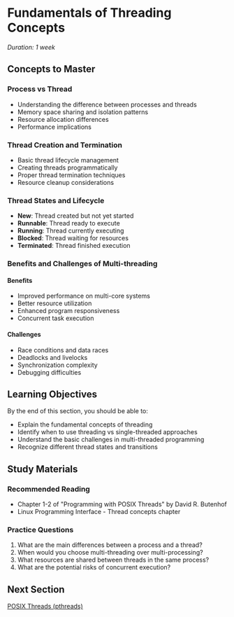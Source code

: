 # Fundamentals of Threading Concepts

*Duration: 1 week*

## Concepts to Master

### Process vs Thread
- Understanding the difference between processes and threads
- Memory space sharing and isolation patterns
- Resource allocation differences
- Performance implications

### Thread Creation and Termination
- Basic thread lifecycle management
- Creating threads programmatically
- Proper thread termination techniques
- Resource cleanup considerations

### Thread States and Lifecycle
- **New**: Thread created but not yet started
- **Runnable**: Thread ready to execute
- **Running**: Thread currently executing
- **Blocked**: Thread waiting for resources
- **Terminated**: Thread finished execution

### Benefits and Challenges of Multi-threading

#### Benefits
- Improved performance on multi-core systems
- Better resource utilization
- Enhanced program responsiveness
- Concurrent task execution

#### Challenges
- Race conditions and data races
- Deadlocks and livelocks
- Synchronization complexity
- Debugging difficulties

## Learning Objectives

By the end of this section, you should be able to:
- Explain the fundamental concepts of threading
- Identify when to use threading vs single-threaded approaches
- Understand the basic challenges in multi-threaded programming
- Recognize different thread states and transitions

## Study Materials

### Recommended Reading
- Chapter 1-2 of "Programming with POSIX Threads" by David R. Butenhof
- Linux Programming Interface - Thread concepts chapter

### Practice Questions
1. What are the main differences between a process and a thread?
2. When would you choose multi-threading over multi-processing?
3. What resources are shared between threads in the same process?
4. What are the potential risks of concurrent execution?

## Next Section
[POSIX Threads (pthreads)](02_POSIX_Threads.md)
